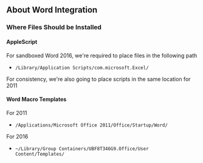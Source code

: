 
## About Word Integration ##

### Where Files Should be Installed ###

#### AppleScript ####

For sandboxed Word 2016, we're required to place files in the following path

* `/Library/Application Scripts/com.microsoft.Excel/`

For consistency, we're also going to place scripts in the same location for 2011


#### Word Macro Templates ####

For 2011

* `/Applications/Microsoft Office 2011/Office/Startup/Word/`

For 2016

* `~/Library/Group Containers/UBF8T346G9.Office/User Content/Templates/`


